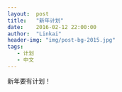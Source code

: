 ```yaml
---
layout:  post
title:   "新年计划"
date:    2016-02-12 22:00:00
author:  "Linkai"
header-img: "img/post-bg-2015.jpg"
tags:
   - 计划
   - 中文
---
```


新年要有计划！
